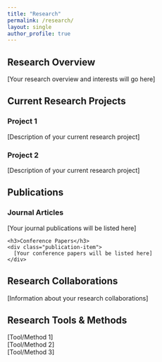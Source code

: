 ```yaml
---
title: "Research"
permalink: /research/
layout: single
author_profile: true
---
```


<div class="card">
  <h2>Research Overview</h2>
  <p>[Your research overview and interests will go here]</p>
</div>

<div class="card">
  <h2>Current Research Projects</h2>
  
  <div class="project-card">
    <h3>Project 1</h3>
    <div class="project-content">
      [Description of your current research project]
    </div>
  </div>

  <div class="project-card">
    <h3>Project 2</h3>
    <div class="project-content">
      [Description of your current research project]
    </div>
  </div>
</div>

<div class="card">
  <h2>Publications</h2>
  
  <div class="publication-list">
    <h3>Journal Articles</h3>
    <div class="publication-item">
      [Your journal publications will be listed here]
    </div>

    <h3>Conference Papers</h3>
    <div class="publication-item">
      [Your conference papers will be listed here]
    </div>
  </div>
</div>

<div class="card">
  <h2>Research Collaborations</h2>
  <div class="project-content">
    [Information about your research collaborations]
  </div>
</div>

<div class="card">
  <h2>Research Tools & Methods</h2>
  <div class="skills-grid">
    <div class="skill-item">
      [Tool/Method 1]
    </div>
    <div class="skill-item">
      [Tool/Method 2]
    </div>
    <div class="skill-item">
      [Tool/Method 3]
    </div>
  </div>
</div> 